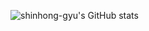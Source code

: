 ![shinhong-gyu's GitHub stats](https://github-readme-stats.vercel.app/api?username=shinhong-gyu&show_icons=true&theme=dark)   
